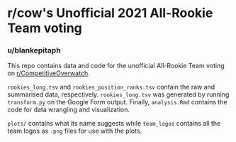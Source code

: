# r/cow's Unofficial 2021 All-Rookie Team voting

### u/blankepitaph

This repo contains data and code for the unofficial All-Rookie Team
voting on [r/CompetitiveOverwatch](https://old.reddit.com/r/Competitiveoverwatch/comments/p68ela/unofficial_owl_2021_allrookie_team_voting_make/). 

`rookies_long.tsv` and `rookies_position_ranks.tsv` contain the raw and
summarised data, respectively. `rookies_long.tsv` was generated by running
`transform.py` on the Google Form output. Finally, `analysis.Rmd` contains
the code for data wrangling and visualization.

`plots/` contains what its name suggests while `team_logos` contains all
the team logos as `.png` files for use with the plots.
